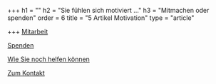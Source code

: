 +++
h1 = ""
h2 = "Sie fühlen sich motiviert ..."
h3 = "Mitmachen oder spenden"
order = 6
title = "5 Artikel Motivation"
type = "article"

+++
[Mitarbeit](/helfen/mitarbeit/ "mitarbeit")

[Spenden](/shop "Spendenshop")

[Wie Sie noch helfen können](/helfen)

[Zum Kontakt](verein/kontakt "Kontakt")